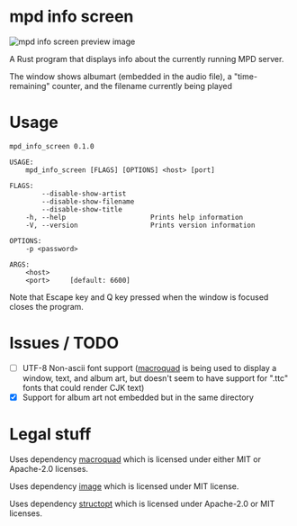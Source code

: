 # mpd info screen

![mpd info screen preview image](https://git.seodisparate.com/stephenseo/mpd_info_screen/raw/branch/images/images/mpd_info_screen_preview_image.jpg)

A Rust program that displays info about the currently running MPD server.

The window shows albumart (embedded in the audio file), a "time-remaining"
counter, and the filename currently being played

# Usage

    mpd_info_screen 0.1.0
    
    USAGE:
        mpd_info_screen [FLAGS] [OPTIONS] <host> [port]
    
    FLAGS:
            --disable-show-artist      
            --disable-show-filename    
            --disable-show-title       
        -h, --help                     Prints help information
        -V, --version                  Prints version information
    
    OPTIONS:
        -p <password>        
    
    ARGS:
        <host>    
        <port>     [default: 6600]

Note that Escape key and Q key pressed when the window is focused closes the
program.

# Issues / TODO

- [ ] UTF-8 Non-ascii font support
([macroquad](https://crates.io/crates/macroquad) is being used to display a
window, text, and album art, but doesn't seem to have support for ".ttc" fonts
that could render CJK text)  
- [x] Support for album art not embedded but in the same directory

# Legal stuff

Uses dependency [macroquad](https://crates.io/crates/macroquad) which is
licensed under either MIT or Apache-2.0 licenses.

Uses dependency [image](https://crates.io/crates/image) which is licensed under
MIT license.

Uses dependency [structopt](https://crates.io/crates/structopt) which is
licensed under Apache-2.0 or MIT licenses.
